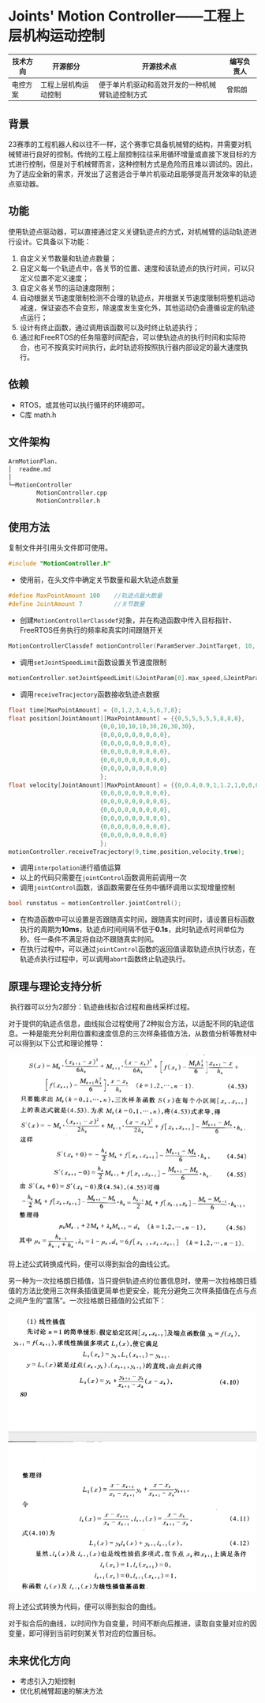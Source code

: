 # Joints' Motion Controller——工程上层机构运动控制
| 技术方向 | 开源部分             | 开源技术点                                       | 编写负责人 |
| -------- | -------------------- | ------------------------------------------------ | ---------- |
| 电控方案 | 工程上层机构运动控制 | 便于单片机驱动和高效开发的一种机械臂轨迹控制方式 | 曾熙朗     |

## 背景

​		23赛季的工程机器人和以往不一样，这个赛季它具备机械臂的结构，并需要对机械臂进行良好的控制。传统的工程上层控制往往采用循环增量或直接下发目标的方式进行控制，但是对于机械臂而言，这种控制方式是危险而且难以调试的。因此，为了适应全新的需求，开发出了这套适合于单片机驱动且能够提高开发效率的轨迹点驱动器。

## 功能

​		使用轨迹点驱动器，可以直接通过定义关键轨迹点的方式，对机械臂的运动轨迹进行设计。它具备以下功能：

1. 自定义关节数量和轨迹点数量；
2. 自定义每一个轨迹点中，各关节的位置、速度和该轨迹点的执行时间，可以只定义位置不定义速度；
3. 自定义各关节的运动速度限制；
4. 自动根据关节速度限制检测不合理的轨迹点，并根据关节速度限制将整机运动减速，保证姿态不会变形，除速度发生变化外，其他运动仍会遵循设定的轨迹点运行；
5. 设计有终止函数，通过调用该函数可以及时终止轨迹执行；
6. 通过和FreeRTOS的任务阻塞时间配合，可以使轨迹点的执行时间和实际符合，也可不按真实时间执行，此时轨迹将按照执行器内部设定的最大速度执行。

## 依赖

- RTOS，或其他可以执行循环的环境即可。
- C库 math.h

## 文件架构

```
ArmMotionPlan.
│  readme.md
│
└─MotionController
        MotionController.cpp
        MotionController.h

```

## 使用方法

复制文件并引用头文件即可使用。

```c++
#include "MotionController.h"
```

- 使用前，在头文件中确定关节数量和最大轨迹点数量

```c++
#define MaxPointAmount 100    //轨迹点最大数量
#define JointAmount 7         //关节数量
```

- 创建`MotionControllerClassdef`对象，并在构造函数中传入目标指针、FreeRTOS任务执行的频率和真实时间跟随开关

```c++
MotionControllerClassdef motionController(ParamServer.JointTarget, 10, true);
```

- 调用`setJointSpeedLimit`函数设置关节速度限制

```c++
motionController.setJointSpeedLimit(&JointParam[0].max_speed,&JointParam[1].max_speed,&JointParam[2].max_speed,&JointParam[3].max_speed,&JointParam[4].max_speed,&JointParam[5].max_speed,&JointParam[6].max_speed);
```

- 调用`receiveTracjectory`函数接收轨迹点数据

```c++
float time[MaxPointAmount] = {0,1,2,3,4,5,6,7,8};
float position[JointAmount][MaxPointAmount] = {{0,5,5,5,5,5,8,8,8},
                          {0,0,10,10,10,30,20,30,30},
                          {0,0,0,0,0,0,0,0,0},
                          {0,0,0,0,0,0,0,0,0},
                          {0,0,0,0,0,0,0,0,0},
                          {0,0,0,0,0,0,0,0,0},
                          {0,0,0,0,0,0,0,0,0}
                          };
float velocity[JointAmount][MaxPointAmount] = {{0,0.4,0.9,1,1.2,1,0,0,0},
                          {0,0,0,0,0,0,0,0,0},
                          {0,0,0,0,0,0,0,0,0},
                          {0,0,0,0,0,0,0,0,0},
                          {0,0,0,0,0,0,0,0,0},
                          {0,0,0,0,0,0,0,0,0},
                          {0,0,0,0,0,0,0,0,0}
                          };
motionController.receiveTracjectory(9,time,position,velocity,true);
```

- 调用`interpolation`进行插值运算
- 以上的代码只需要在`jointControl`函数调用前调用一次
- 调用`jointControl`函数，该函数需要在任务中循环调用以实现增量控制

```c++
bool runstatus = motionController.jointControl();
```

- 在构造函数中可以设置是否跟随真实时间，跟随真实时间时，请设置目标函数执行的周期为**10ms**，轨迹点时间间隔不低于**0.1s**，此时轨迹点时间单位为秒。任一条件不满足将自动不跟随真实时间。
- 在执行过程中，可以通过`jointControl`函数的返回值读取轨迹点执行状态，在轨迹点执行过程中，可以调用`abort`函数终止轨迹执行。



## 原理与理论支持分析

​		执行器可以分为2部分：轨迹曲线拟合过程和曲线采样过程。

​		对于提供的轨迹点信息，曲线拟合过程使用了2种拟合方法，以适配不同的轨迹信息。一种是能充分利用位置和速度信息的三次样条插值方法，从数值分析等教材中可以得到以下公式和理论推导：

![三次样条插值](Doc/三次样条插值.png)

将上述公式转换成代码，便可以得到拟合的曲线公式。

​		另一种为一次拉格朗日插值，当只提供轨迹点的位置信息时，使用一次拉格朗日插值的方法比使用三次样条插值更简单也更安全，能充分避免三次样条插值在点与点之间产生的“震荡”。一次拉格朗日插值的公式如下：

![一次拉格朗日插值](Doc/线性插值.png)

将上述公式转换为代码，便可以得到拟合的曲线。

​		对于拟合后的曲线，以时间作为自变量，时间不断向后推进，读取自变量对应的因变量，即可得到当前时刻某关节对应的位置目标。



## 未来优化方向

- 考虑引入力矩控制
- 优化机械臂超速的解决方法
